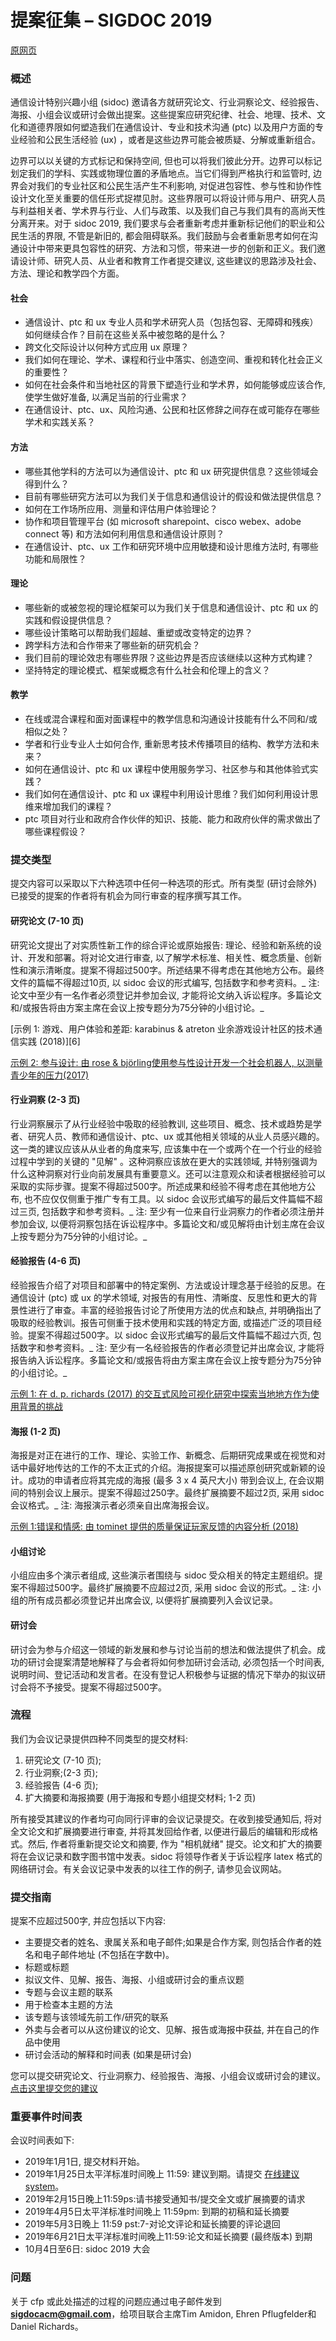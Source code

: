 # 提案征集 – SIGDOC 2019

[原网页](https://sigdoc.acm.org/conference/2019/call-for-proposals/ "Permalink to Call for Proposals – SIGDOC 2019")

### **概述**

通信设计特别兴趣小组 (sidoc) 邀请各方就研究论文、行业洞察论文、经验报告、海报、小组会议或研讨会做出提案。这些提案应研究纪律、社会、地理、技术、文化和道德界限如何塑造我们在通信设计、专业和技术沟通 (ptc) 以及用户方面的专业经验和公民生活经验 (ux) ，或者是这些边界可能会被质疑、分解或重新组合。

边界可以以关键的方式标记和保持空间, 但也可以将我们彼此分开。边界可以标记划定我们的学科、实践或物理位置的矛盾地点。当它们得到严格执行和监管时, 边界会对我们的专业社区和公民生活产生不利影响, 对促进包容性、参与性和协作性设计文化至关重要的信任形式捉襟见肘。这些界限可以将设计师与用户、研究人员与利益相关者、学术界与行业、人们与政策、以及我们自己与我们具有的高尚天性分离开来。对于 sidoc 2019, 我们要求与会者重新考虑并重新标记他们的职业和公民生活的界限, 不管是新旧的, 都会阻碍联系。我们鼓励与会者重新思考如何在沟通设计中带来更具包容性的研究、方法和习惯，带来进一步的创新和正义。我们邀请设计师、研究人员、从业者和教育工作者提交建议, 这些建议的思路涉及社会、方法、理论和教学四个方面。

#### **社会**

* 通信设计、ptc 和 ux 专业人员和学术研究人员（包括包容、无障碍和残疾）如何继续合作？目前在这些关系中被忽略的是什么？
* 跨文化交际设计以何种方式应用 ux 原理？
* 我们如何在理论、学术、课程和行业中落实、创造空间、重视和转化社会正义的重要性？
* 如何在社会条件和当地社区的背景下塑造行业和学术界，如何能够或应该合作, 使学生做好准备, 以满足当前的行业需求？
* 在通信设计、ptc、ux、风险沟通、公民和社区修辞之间存在或可能存在哪些学术和实践关系？

#### **方法**
* 哪些其他学科的方法可以为通信设计、ptc 和 ux 研究提供信息？这些领域会得到什么？
* 目前有哪些研究方法可以为我们关于信息和通信设计的假设和做法提供信息？
* 如何在工作场所应用、测量和评估用户体验理论？
* 协作和项目管理平台 (如 microsoft sharepoint、cisco webex、adobe connect 等) 和方法如何利用信息和通信设计原则？
* 在通信设计、ptc、ux 工作和研究环境中应用敏捷和设计思维方法时, 有哪些功能和局限性？

#### **理论**

* 哪些新的或被忽视的理论框架可以为我们关于信息和通信设计、ptc 和 ux 的实践和假设提供信息？
* 哪些设计策略可以帮助我们超越、重塑或改变特定的边界？
* 跨学科方法和合作带来了哪些新的研究机会？
* 我们目前的理论效忠有哪些界限？这些边界是否应该继续以这种方式构建？
* 坚持特定的理论模式、框架或概念有什么社会和伦理上的含义？


#### **教学**

* 在线或混合课程和面对面课程中的教学信息和沟通设计技能有什么不同和/或相似之处？
* 学者和行业专业人士如何合作, 重新思考技术传播项目的结构、教学方法和未来？
* 如何在通信设计、ptc 和 ux 课程中使用服务学习、社区参与和其他体验式实践？
* 我们如何在通信设计、ptc 和 ux 课程中利用设计思维？我们如何利用设计思维来增加我们的课程？
* ptc 项目对行业和政府合作伙伴的知识、技能、能力和政府伙伴的需求做出了哪些课程假设？


 

### **提交类型**

提交内容可以采取以下六种选项中任何一种选项的形式。所有类型 (研讨会除外) 已接受的提案的作者将有机会为同行审查的程序撰写其工作。




#### **研究论文 (7-10 页)**

研究论文提出了对实质性新工作的综合评论或原始报告: 理论、经验和新系统的设计、开发和部署。将对论文进行审查, 以了解学术标准、相关性、概念质量、创新性和演示清晰度。提案不得超过500字。所述结果不得考虑在其他地方公布。最终文件的篇幅不得超过10页, 以 sidoc 会议的形式编写, 包括数字和参考资料。_ 注: 论文中至少有一名作者必须登记并参加会议, 才能将论文纳入诉讼程序。多篇论文和/或报告将由方案主席在会议上按专题分为75分钟的小组讨论。_

[示例 1: 游戏、用户体验和差距: karabinus & atreton 业余游戏设计社区的技术通信实践 (2018)][6]

[示例 2: 参与设计: 由 rose & björling使用参与性设计开发一个社会机器人, 以测量青少年的压力(2017)][3]

#### **行业洞察 (2-3 页)**

行业洞察展示了从行业经验中吸取的经验教训, 这些项目、概念、技术或趋势是学者、研究人员、教师和通信设计、ptc、ux 或其他相关领域的从业人员感兴趣的。这一类的建议应该从从业者的角度来写, 应该集中在一个或两个在一个行业的经验过程中学到的关键的 "见解" 。这种洞察应该放在更大的实践领域, 并特别强调为什么这种洞察对行业向前发展具有重要意义。还可以注意观众和读者根据经验可以采取的实际步骤。提案不得超过500字。所述成果和经验不得考虑在其他地方公布, 也不应仅仅侧重于推广专有工具。以 sidoc 会议形式编写的最后文件篇幅不超过三页, 包括数字和参考资料。_ 注: 至少有一位来自行业洞察力的作者必须注册并参加会议, 以便将洞察包括在诉讼程序中。多篇论文和/或见解将由计划主席在会议上按专题分为75分钟的小组讨论。_

#### **经验报告 (4-6 页)**

经验报告介绍了对项目和部署中的特定案例、方法或设计理念基于经验的反思。在通信设计 (ptc) 或 ux 的学术领域, 对报告的有用性、清晰度、反思性和更大的背景性进行了审查。丰富的经验报告讨论了所使用方法的优点和缺点, 并明确指出了吸取的经验教训。报告可侧重于技术使用和实践的特定方面, 或描述广泛的项目经验。提案不得超过500字。以 sidoc 会议形式编写的最后文件篇幅不超过六页, 包括数字和参考资料。_ 注: 至少有一名经验报告的作者必须登记并出席会议, 才能将报告纳入诉讼程序。多篇论文和/或报告将由方案主席在会议上按专题分为75分钟的小组讨论。_

[示例 1: 在 d. p. richards (2017) 的交互式风险可视化研究中探索当地地方作为使用背景的挑战][3]

#### **海报 (1-2 页)**

海报是对正在进行的工作、理论、实验工作、新概念、后期研究成果或在视觉和对话中最好地传达的工作的不太正式的介绍。海报提案可以描述原创研究或新颖的设计。成功的申请者应将其完成的海报 (最多 3 x 4 英尺大小) 带到会议上, 在会议期间的特别会议上展示。提案不得超过250字。最终扩展摘要不超过2页, 采用 sidoc 会议格式。_ 注: 海报演示者必须亲自出席海报会议。

[示例 1:错误和情感: 由 tominet 提供的质量保证玩家反馈的内容分析 (2018)][3]


#### **小组讨论**

小组应由多个演示者组成, 这些演示者围绕与 sidoc 受众相关的特定主题组织。提案不得超过500字。最终扩展摘要不应超过2页, 采用 sidoc 会议的形式。_ 注: 小组的所有成员都必须登记并出席会议, 以便将扩展摘要列入会议记录。



#### **研讨会**

研讨会为参与介绍这一领域的新发展和参与讨论当前的想法和做法提供了机会。成功的研讨会提案清楚地解释了与会者将如何参加研讨会活动, 必须包括一个时间表, 说明时间、登记活动和发言者。在没有登记人积极参与证据的情况下举办的拟议研讨会将不予接受。提案不得超过500字。


### **流程**

我们为会议记录提供四种不同类型的提交材料:

1. 研究论文 (7-10 页);
2. 行业洞察;(2-3 页);
3. 经验报告 (4-6 页);
4. 扩大摘要和海报摘要 (用于海报和专题小组提交材料; 1-2 页)

所有接受其建议的作者均可向同行评审的会议记录提交。在收到接受通知后, 将对全文论文和扩展摘要进行审查, 并将其发回给作者, 以便进行最后的编辑和形成格式。然后, 作者将重新提交论文和摘要, 作为 "相机就绪" 提交。论文和扩大的摘要将在会议记录和数字图书馆中发表。sidoc 将领导作者关于诉讼程序 latex 格式的网络研讨会。有关会议记录中发表的以往工作的例子, 请参见会议网站。

 


### **提交指南**

提案不应超过500字, 并应包括以下内容:

* 主要提交者的姓名、隶属关系和电子邮件;如果是合作方案, 则包括合作者的姓名和电子邮件地址 (不包括在字数中)。
* 标题或标题
* 拟议文件、见解、报告、海报、小组或研讨会的重点议题
* 专题与会议主题的联系
* 用于检查本主题的方法
* 该专题与该领域先前工作/研究的联系
* 外卖与会者可以从这份建议的论文、见解、报告或海报中获益, 并在自己的作品中使用
* 研讨会活动的解释和时间表 (如果是研讨会)

您可以提交研究论文、行业洞察力、经验报告、海报、小组会议或研讨会的建议。[点击这里提交您的建议][5]


### **重要事件时间表**

会议时间表如下:

* 2019年1月1日, 提交材料开始。
* 2019年1月25日太平洋标准时间晚上 11:59: 建议到期。请提交 [在线建议 system][5]。
* 2019年2月15日晚上11:59ps:请书接受通知书/提交全文或扩展摘要的请求
* 2019年4月5日太平洋标准时间晚上 11:59pm: 到期的初稿和延长摘要
* 2019年5月3日晚上 11:59 pst:7-对论文评论和延长摘要的评论退回
* 2019年6月21日太平洋标准时间晚上11:59:论文和延长摘要 (最终版本) 到期
* 10月4日至6日: sidoc 2019 大会



### **问题**

关于 cfp 或此处描述的过程的问题应通过电子邮件发到**sigdocacm@gmail.com**，给项目联合主席Tim Amidon, Ehren Pflugfelder和Daniel Richards。 



[1]: http://sigdoc.acm.org/conference/2019/wp-content/uploads/sites/10/2018/10/a2-karabinus.pdf
[2]: http://sigdoc.acm.org/conference/2019/wp-content/uploads/sites/10/2018/10/a7-rose-2.pdf
[3]: http://sigdoc.acm.org/conference/2019/wp-content/uploads/sites/10/2018/10/a25-richards.pdf
[4]: http://sigdoc.acm.org/conference/2019/wp-content/uploads/sites/10/2018/10/a22-thominet.pdf
[5]: https://easychair.org/conferences/?conf=acmsigdoc2019

  
